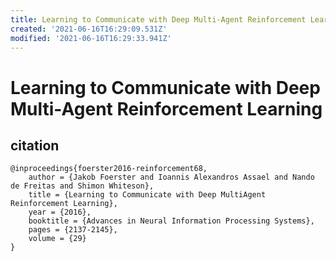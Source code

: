 ```yaml
---
title: Learning to Communicate with Deep Multi-Agent Reinforcement Learning
created: '2021-06-16T16:29:09.531Z'
modified: '2021-06-16T16:29:33.941Z'
---
```


# Learning to Communicate with Deep Multi-Agent Reinforcement Learning

## citation

```
@inproceedings{foerster2016-reinforcement68,
    author = {Jakob Foerster and Ioannis Alexandros Assael and Nando de Freitas and Shimon Whiteson},
    title = {Learning to Communicate with Deep MultiAgent Reinforcement Learning},
    year = {2016},
    booktitle = {Advances in Neural Information Processing Systems},
    pages = {2137-2145},
    volume = {29}
}

```
